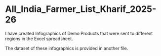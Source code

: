 # All_India_Farmer_List_Kharif_2025-26

I have created Infographics of Demo Products that were sent to different regions in the Excel spreadsheet.

The dataset of these infographics is provided in another file.
